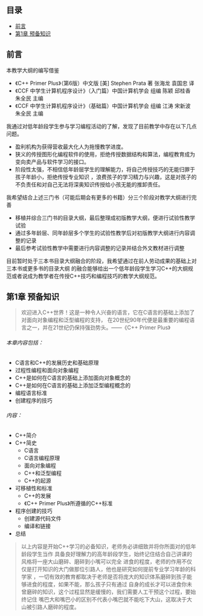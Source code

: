 ## 目录
* [前言](#前言)
* [第1章 预备知识](#1_预备知识)

## <a id="前言">前言</a>
本教学大纲的编写借鉴
* 《C++ Primer Plus》（第6版）中文版 [美] Stephen Prata 著 张海龙 袁国忠 译
* 《CCF 中学生计算机程序设计》（入门篇）中国计算机学会 组编 陈颖 邱桂香 朱全民 主编
* 《CCF 中学生计算机程序设计》（基础篇）中国计算机学会 组编 江涛 宋新波 朱全民 主编

我通过对低年龄段学生参与学习编程活动的了解，发现了目前教学中存在以下几点问题。
* 盈利机构为获得营收最大化人为拖慢教学进度。
* 狭义的传授图形化编程软件的使用，拒绝传授数据结构和算法，编程教育成为变向卖产品与软件学习的接口。
* 阶段性太强，不相信低年龄层学生的理解能力，将自己传授技巧的无能归罪于孩子年龄小，拒绝传授专业知识
，浪费孩子的学习精力与兴趣，这是对孩子的不负责任和对自己无法将深奥知识传授给小孩无能的推卸责任。

我希望结合上述三门书（可能后期会有更多的书籍）分三个阶段对教学大纲进行完善
* 移植并综合三门书的目录大纲，最后整理成初版教学大纲，便进行试验性教学试验
* 通过多年龄层、同年龄层多个学生的试验性教学后对初版教学大纲进行内容调整的记录
* 最后参考试验性教学中需要进行内容调整的记录并结合外文教材进行调整

目前暂时处于三本书目录大纲融合的阶段，我希望通过在前人劳动成果的基础上对三本书或更多书的目录大纲
的融合能够给出一个低年龄段学生学习C++的大纲规范或者说成为教学者在传授C++技巧和编程技巧的教学大纲规范。



## <a id="1_预备知识">第1章 预备知识</a>
>欢迎进入C++世界！这是一种令人兴奋的语言，它在C语言的基础上添加了对面向对象编程和泛型编程的支持，
>在20世纪90年代便是最重要的编程语言之一，并在21世纪仍保持强劲势头。——《C++ Primer Plus》

###### 本章内容包括：
* C语言和C++的发展历史和基础原理
* 过程性编程和面向对象编程
* C++是如何在C语言的基础上添加面向对象概念的
* C++是如何在C语言的基础上添加泛型编程概念的
* 编程语言标准
* 创建程序的技巧

###### 内容：
* C++简介
* C++简史
  * C语言
  * C语言编程原理
  * 面向对象编程
  * C++和泛型编程
  * C++的起源
* 可移植性和标准
  * C++的发展
  * 《C++ Primer Plus》所遵循的C++标准
* 程序创建的技巧
  * 创建源代码文件
  * 编译和链接
* 总结

>以上内容是开始C++学习的必备知识，老师务必讲细致并将你所面对的低年龄段学生当作
>具备良好理解力的高年龄段学生，始终记住结合自己讲课的风格将一座大山磨碎、磨碎到小嘴可以完全
>进食的程度，老师的作用不仅仅是打开知识的大门做那位引路人，他也是研究如何提前专业学习年龄的科学家
>，一切有效的教育都取决于老师是否将庞大的知识体系磨碎到孩子能够进食的程度，如果不能，那么孩子只有通过
>自身的成长才可以进食你未曾磨碎的知识，这个过程显然是缓慢的，我们需要人工干预这个过程，要始终记住
>嘴巴大和嘴巴小的区别不代表小嘴巴就不能吃下大山，这取决于大山被引路人磨碎的程度。
>
>